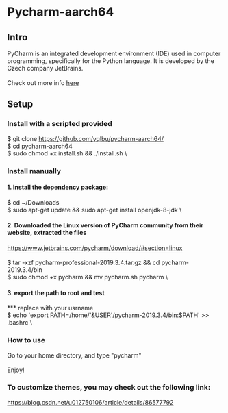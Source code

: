 # Pycharm-aarch64

## Intro

PyCharm is an integrated development environment (IDE) used in computer programming, specifically for the Python language. It is developed by the Czech company JetBrains. \
 \
 Check out more info [here](https://www.jetbrains.com/pycharm/)

## Setup

### Install with a scripted provided
$ git clone https://github.com/yqlbu/pycharm-aarch64/ \
$ cd pycharm-aarch64 \
$ sudo chmod +x install.sh && ./install.sh \

### Install manually

#### 1. Install the dependency package:

$ cd ~/Downloads \
$ sudo apt-get update && sudo apt-get install openjdk-8-jdk \

#### 2. Downloaded the Linux version of PyCharm community from their website, extracted the files

https://www.jetbrains.com/pycharm/download/#section=linux \
 \
$ tar -xzf pycharm-professional-2019.3.4.tar.gz && cd pycharm-2019.3.4/bin \
$ sudo chmod +x pycharm && mv pycharm.sh pycharm \

#### 3. export the path to root and test

*** replace <usrname> with your usrname \
$ echo 'export PATH=/home/'&USER'/pycharm-2019.3.4/bin:$PATH' >> .bashrc \
 
### How to use

Go to your home directory, and type "pycharm" \
 \
Enjoy!

### To customize themes, you may check out the following link:

https://blog.csdn.net/u012750106/article/details/86577792
